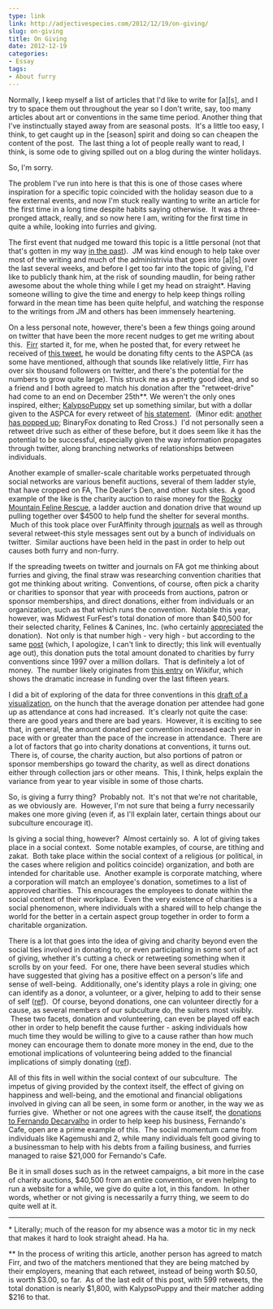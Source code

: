 ```yaml
---
type: link
link: http://adjectivespecies.com/2012/12/19/on-giving/
slug: on-giving
title: On Giving
date: 2012-12-19
categories:
- Essay
tags:
- About furry
---
```


Normally, I keep myself a list of articles that I'd like to write for
\[a\]\[s\], and I try to space them out throughout the year so I don't write,
say, too many articles about art or conventions in the same time period. Another
thing that I've instinctually stayed away from are seasonal posts.  It's a
little too easy, I think, to get caught up in the \[season\] spirit and doing so
can cheapen the content of the post.  The last thing a lot of people really want
to read, I think, is some ode to giving spilled out on a blog during the winter
holidays.

So, I'm sorry.

The problem I've run into here is that this is one of those cases where
inspiration for a specific topic coincided with the holiday season due to a few
external events, and now I'm stuck really wanting to write an article for the
first time in a long time despite habits saying otherwise.  It was a
three-pronged attack, really, and so now here I am, writing for the first time
in quite a while, looking into furries and giving.<!--more-->

The first event that nudged me toward this topic is a little personal (not that
that's gotten in my way [in the
past](http://adjectivespecies.com/2012/03/21/makyos-kaddish/)).
 JM was kind enough to help take over most of the writing and much of the
administrivia that goes into \[a\]\[s\] over the last several weeks, and before I
get too far into the topic of giving, I'd like to publicly thank him, at the
risk of sounding maudlin, for being rather awesome about the whole thing while I
get my head on straight\*. Having someone willing to give the time and energy to
help keep things rolling forward in the mean time has been quite helpful, and
watching the response to the writings from JM and others has been immensely
heartening.

On a less personal note, however, there's been a few things going around on
twitter that have been the more recent nudges to get me writing about this.
 [Firr](https://twitter.com/Firr) started it, for me, when he posted that, for
every retweet he received of [this
tweet](https://twitter.com/Firr/status/279406666108264448), he would be donating
fifty cents to the ASPCA (as some have mentioned, although that sounds like
relatively little, Firr has over six thousand followers on twitter, and there's
the potential for the numbers to grow quite large). This struck me as a pretty
good idea, and so a friend and I both agreed to match his donation after the
"retweet-drive" had come to an end on December 25th\*\*. We weren't the only
ones inspired, either; [KalypsoPuppy](https://twitter.com/KalypsoPuppy) set up
something similar, but with a dollar given to the ASPCA for every retweet of
[his statement](https://twitter.com/KalypsoPuppy/status/280431003355455488).
 (Minor edit: [another has popped
up](https://twitter.com/binaryfox/status/281484976216743936); BinaryFox donating
to Red Cross.)  I'd not personally seen a retweet drive such as either of these
before, but it does seem like it has the potential to be successful, especially
given the way information propagates through twitter, along branching networks
of relationships between individuals.

Another example of smaller-scale charitable works perpetuated through social
networks are various benefit auctions, several of them ladder style, that have
cropped on FA, The Dealer's Den, and other such sites.  A good example of the
like is the charity auction to raise money for the [Rocky Mountain Feline
Rescue](http://www.rmfr-colorado.org/), a ladder auction and donation drive that
wound up pulling together over $4500 to help fund the shelter for several
months.  Much of this took place over FurAffinity through
[journals](http://www.furaffinity.net/journal/3874623/) as well as through
several retweet-this style messages sent out by a bunch of individuals on
twitter.  Similar auctions have been held in the past in order to help out
causes both furry and non-furry.

If the spreading tweets on twitter and journals on FA got me thinking about
furries and giving, the final straw was researching convention charities that
got me thinking about writing.  Conventions, of course, often pick a charity or
charities to sponsor that year with proceeds from auctions, patron or sponsor
memberships, and direct donations, either from individuals or an organization,
such as that which runs the convention.  Notable this year, however, was Midwest
FurFest's total donation of more than $40,500 for their selected charity,
Felines &amp; Canines, Inc. (who certainly
[appreciated](https://twitter.com/midwestfurfest/status/281458767600693248) the
donation).  Not only is that number high - very high - but according to the same
[post](http://www.furfest.org) (which, I apologize, I can't link to directly;
this link will eventually age out), this donation puts the total amount donated
to charities by furry conventions since 1997 over a million dollars.  That is
definitely a lot of money.  The number likely originates from [this
entry](http://en.wikifur.com/wiki/Charity) on Wikifur, which shows the dramatic
increase in funding over the last fifteen years.

I did a bit of exploring of the data for three conventions in this [draft of a
visualization](http://vis.adjectivespecies.com/giving/), on the hunch that the
average donation per attendee had gone up as attendance at cons had increased.
 It's clearly not quite the case: there are good years and there are bad years.
 However, it is exciting to see that, in general, the amount donated per
convention increased each year in pace with or greater than the pace of the
increase in attendance.  There are a lot of factors that go into charity
donations at conventions, it turns out.  There is, of course, the charity
auction, but also portions of patron or sponsor memberships go toward the
charity, as well as direct donations either through collection jars or other
means.  This, I think, helps explain the variance from year to year visible in
some of those charts.

So, is giving a furry thing?  Probably not.  It's not that we're not charitable,
as we obviously are.  However, I'm not sure that being a furry necessarily makes
one more giving (even if, as I'll explain later, certain things about our
subculture encourage it).

Is giving a social thing, however?  Almost certainly so.  A lot of giving takes
place in a social context.  Some notable examples, of course, are tithing and
zakat.  Both take place within the social context of a religious (or political,
in the cases where religion and politics coincide) organization, and both are
intended for charitable use.  Another example is corporate matching, where a
corporation will match an employee's donation, sometimes to a list of approved
charities.  This encourages the employees to donate within the social context of
their workplace.  Even the very existence of charities is a social phenomenon,
where individuals with a shared will to help change the world for the better in
a certain aspect group together in order to form a charitable organization.

There is a lot that goes into the idea of giving and charity beyond even the
social ties involved in donating to, or even participating in some sort of act
of giving, whether it's cutting a check or retweeting something when it scrolls
by on your feed.  For one, there have been several studies which have suggested
that giving has a positive effect on a person's life and sense of well-being.
 Additionally, one's identity plays a role in giving; one can identify as a
donor, a volunteer, or a giver, helping to add to their sense of self
([ref](http://faculty-gsb.stanford.edu/aaker/pages/documents/Whydopeoplegive_Theroleofidentityingiving.pdf)).
 Of course, beyond donations, one can volunteer directly for a cause, as several
members of our subculture do, the suiters most visibly.  These two facets,
donation and volunteering, can even be played off each other in order to help
benefit the cause further - asking individuals how much time they would be
willing to give to a cause rather than how much money can encourage them to
donate more money in the end, due to the emotional implications of volunteering
being added to the financial implications of simply donating
([ref](http://faculty-gsb.stanford.edu/aaker/pages/documents/Happinessofgiving.pdf)).

All of this fits in well within the social context of our subculture.  The
impetus of giving provided by the context itself, the effect of giving on
happiness and well-being, and the emotional and financial obligations involved
in giving can all be seen, in some form or another, in the way we as furries
give.  Whether or not one agrees with the cause itself, the [donations to
Fernando
Decarvalho](http://www.flayrah.com/3993/furry-fans-give-generously-fernando-over-20000-raised)
in order to help keep his business, Fernando's Cafe, open are a prime example of
this.  The social momentum came from individuals like Kagemushi and 2, while
many individuals felt good giving to a businessman to help with his debts from a
failing business, and furries managed to raise $21,000 for Fernando's Cafe.

Be it in small doses such as in the retweet campaigns, a bit more in the case of
charity auctions, $40,500 from an entire convention, or even helping to run a
website for a while, we give do quite a lot, in this fandom.  In other words,
whether or not giving is necessarily a furry thing, we seem to do quite well at
it.

-----

\* Literally; much of the reason for my absence was a motor tic in my neck that
makes it hard to look straight ahead. Ha ha.

\*\* In the process of writing this article, another person has agreed to match
Firr, and two of the matchers mentioned that they are being matched by their
employers, meaning that each retweet, instead of being worth $0.50, is worth
$3.00, so far.  As of the last edit of this post, with 599 retweets, the total
donation is nearly $1,800, with KalypsoPuppy and their matcher adding $216 to
that.
